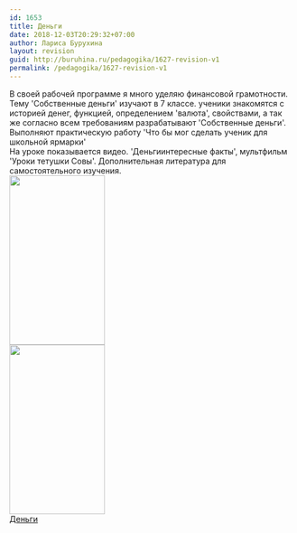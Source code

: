 ```yaml
---
id: 1653
title: Деньги
date: 2018-12-03T20:29:32+07:00
author: Лариса Бурухина
layout: revision
guid: http://buruhina.ru/pedagogika/1627-revision-v1
permalink: /pedagogika/1627-revision-v1
---
```

В своей рабочей программе я много уделяю финансовой грамотности. Тему 'Собственные деньги' изучают в 7 классе. ученики знакомятся с историей денег, функцией, определением 'валюта', свойствами, а так же согласно всем требованиям разрабатывают 'Cобственные деньги'. Выполняют практическую работу 'Что бы мог сделать ученик для школьной ярмарки'  
На уроке показывается видео. 'Деньгиинтересные факты', мультфильм 'Уроки тетушки Совы'. Дополнительная литература для самостоятельного изучения.  
[<img src="http://buruhina.ru/wp-content/uploads/2018/12/20181203_114401-169x300.jpg" alt="" width="169" height="300" class="alignnone size-medium wp-image-1651" srcset="http://buruhina.ru/wp-content/uploads/2018/12/20181203_114401-169x300.jpg 169w, http://buruhina.ru/wp-content/uploads/2018/12/20181203_114401-768x1365.jpg 768w, http://buruhina.ru/wp-content/uploads/2018/12/20181203_114401-576x1024.jpg 576w" sizes="(max-width: 169px) 100vw, 169px" />](http://buruhina.ru/wp-content/uploads/2018/12/20181203_114401.jpg)  
[<img src="http://buruhina.ru/wp-content/uploads/2018/12/Азбука-финасов-169x300.jpg" alt="" width="169" height="300" class="alignnone size-medium wp-image-1652" srcset="http://buruhina.ru/wp-content/uploads/2018/12/Азбука-финасов-169x300.jpg 169w, http://buruhina.ru/wp-content/uploads/2018/12/Азбука-финасов-768x1365.jpg 768w, http://buruhina.ru/wp-content/uploads/2018/12/Азбука-финасов-576x1024.jpg 576w" sizes="(max-width: 169px) 100vw, 169px" />](http://buruhina.ru/wp-content/uploads/2018/12/Азбука-финасов.jpg)  
[Деньги](https://goo.gl/KrUiAq)